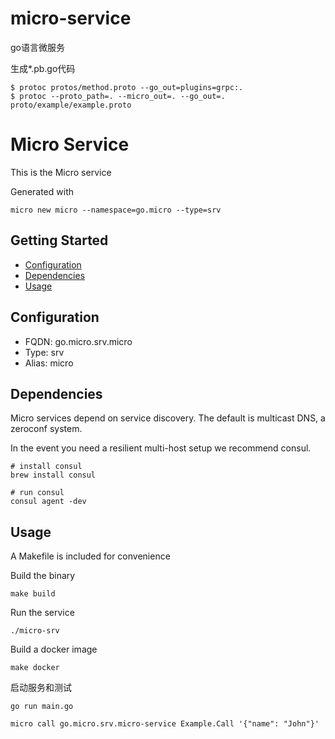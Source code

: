 # micro-service
go语言微服务

生成*.pb.go代码
```shell
$ protoc protos/method.proto --go_out=plugins=grpc:.
$ protoc --proto_path=. --micro_out=. --go_out=. proto/example/example.proto
```

# Micro Service

This is the Micro service

Generated with

```
micro new micro --namespace=go.micro --type=srv
```

## Getting Started

- [Configuration](#configuration)
- [Dependencies](#dependencies)
- [Usage](#usage)

## Configuration

- FQDN: go.micro.srv.micro
- Type: srv
- Alias: micro

## Dependencies

Micro services depend on service discovery. The default is multicast DNS, a zeroconf system.

In the event you need a resilient multi-host setup we recommend consul.

```
# install consul
brew install consul

# run consul
consul agent -dev
```

## Usage

A Makefile is included for convenience

Build the binary

```
make build
```

Run the service
```
./micro-srv
```

Build a docker image
```
make docker
```
启动服务和测试
```shell
go run main.go
```
```shell
micro call go.micro.srv.micro-service Example.Call '{"name": "John"}'
```
